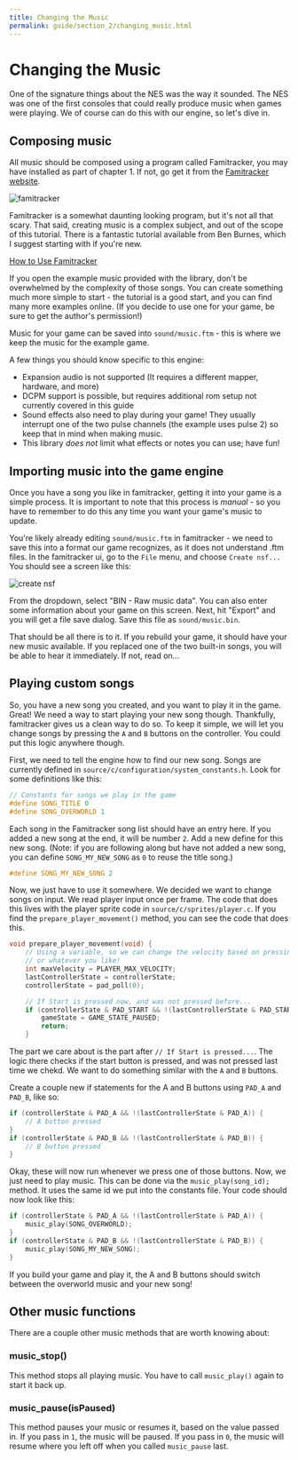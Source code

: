 ```yaml
---
title: Changing the Music
permalink: guide/section_2/changing_music.html
---
```

# Changing the Music

One of the signature things about the NES was the way it sounded. The NES was one of the first consoles that
could really produce music when games were playing. We of course can do this with our engine, so let's dive
in.

## Composing music

All music should be composed using a program called Famitracker, you may have installed as part
of chapter 1. If not, go get it from the [Famitracker website](http://famitracker.org).

![famitracker](../images/famitracker.png)

Famitracker is a somewhat daunting looking program, but it's not all that scary. That said, creating music
is a complex subject, and out of the scope of this tutorial. There is a fantastic tutorial available from Ben
Burnes, which I suggest starting with if you're new.

[How to Use Famitracker](http://btothethree.tumblr.com/post/104644129447/how-to-use-famitracker-chapter-1-introduction)

If you open the example music provided with the library, don't be overwhelmed by the complexity of those songs.
You can create something much more simple to start - the tutorial is a good start, and you can find many more
examples online. (If you decide to use one for your game, be sure to get the author's permission!)

Music for your game can be saved into `sound/music.ftm` - this is where we keep the music for the example
game.

A few things you should know specific to this engine: 
- Expansion audio is not supported (It requires a different mapper, hardware, and more)
- DCPM support is possible, but requires additional rom setup not currently covered in this guide
- Sound effects also need to play during your game! They usually interrupt one of the two pulse channels (the
  example uses pulse 2) so keep that in mind when making music. 
- This library _does not_ limit what effects or notes you can use; have fun!

## Importing music into the game engine

Once you have a song you like in famitracker, getting it into your game is a simple process. It is important to
note that this process is _manual_ - so you have to remember to do this any time you want your game's music
to update. 

You're likely already editing `sound/music.ftm` in famitracker - we need to save this into a format
our game recognizes, as it does not understand .ftm files. In the famitracker ui, go to the `File` menu,
and choose `Create nsf...` You should see a screen like this: 

![create nsf](../images/create_nsf.png)

From the dropdown, select "BIN - Raw music data". You can also enter some information about your game on this
screen. Next, hit "Export" and you will get a file save dialog. Save this file as `sound/music.bin`. 

That should be all there is to it. If you rebuild your game, it should have your new music available. If you
replaced one of the two built-in songs, you will be able to hear it immediately. If not, read on...

## Playing custom songs

So, you have a new song you created, and you want to play it in the game. Great! We need a way to start
playing your new song though. Thankfully, famitracker gives us a clean way to do so. To keep it simple,
we will let you change songs by pressing the `A` and `B` buttons on the controller. You could put this 
logic anywhere though.

First, we need to tell the engine how to find our new song. Songs are currently defined in 
`source/c/configuration/system_constants.h`. Look for some definitions like this: 

```c
// Constants for songs we play in the game
#define SONG_TITLE 0
#define SONG_OVERWORLD 1
```

Each song in the Famitracker song list should have an entry here. If you added a new song at the end, it
will be number `2`. Add a new define for this new song. (Note: if you are following along but have not added
a new song, you can define `SONG_MY_NEW_SONG` as `0` to reuse the title song.)

```c
#define SONG_MY_NEW_SONG 2
```

Now, we just have to use it somewhere. We decided we want to change songs on input. We read player input once
per frame. The code that does this lives with the player sprite code in `source/c/sprites/player.c`. If you find
the `prepare_player_movement()` method, you can see the code that does this. 

```c
void prepare_player_movement(void) {
    // Using a variable, so we can change the velocity based on pressing a button, having a special item,
    // or whatever you like!
    int maxVelocity = PLAYER_MAX_VELOCITY;
    lastControllerState = controllerState;
    controllerState = pad_poll(0);

    // If Start is pressed now, and was not pressed before...
    if (controllerState & PAD_START && !(lastControllerState & PAD_START)) {
        gameState = GAME_STATE_PAUSED;
        return;
    }
```

The part we care about is the part after `// If Start is pressed...`. The logic there checks if the start
button is pressed, and was not pressed last time we chekd. We want to do something similar with the `A` 
and `B` buttons. 

Create a couple new if statements for the A and B buttons using `PAD_A` and `PAD_B`, like so: 

```c
if (controllerState & PAD_A && !(lastControllerState & PAD_A)) {
    // A button pressed
}
if (controllerState & PAD_B && !(lastControllerState & PAD_B)) {
    // B button pressed
}
```

Okay, these will now run whenever we press one of those buttons. Now, we just need to play music. This
can be done via the `music_play(song_id);` method. It uses the same id we put into the constants file.
Your code should now look like this: 

```c
if (controllerState & PAD_A && !(lastControllerState & PAD_A)) {
    music_play(SONG_OVERWORLD);
}
if (controllerState & PAD_B && !(lastControllerState & PAD_B)) {
    music_play(SONG_MY_NEW_SONG);
}
```

If you build your game and play it, the A and B buttons should switch between the overworld music and
your new song!

## Other music functions

There are a couple other music methods that are worth knowing about: 

### music_stop()

This method stops all playing music. You have to call `music_play()` again to start it back up.

### music_pause(isPaused)

This method pauses your music or resumes it, based on the value passed in. If you pass in `1`, 
the music will be paused. If you pass in `0`, the music will resume where you left off when you
called `music_pause` last.